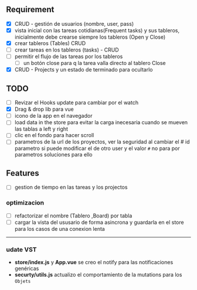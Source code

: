 ## Requirement

- [x] CRUD - gestión de usuarios (nombre, user, pass) 
- [x] vista inicial con las tareas cotidianas(Frequent tasks) y sus tableros, inicialmente debe crearse siempre los tableros (Open y Close)
- [x] crear tableros (Tables) CRUD
- [ ] crear tareas en los tableros (tasks) - CRUD
- [ ] permitir el flujo de las tareas por los tableros
  - [ ] un botón close para q la tarea valla directo al tablero Close
- [x] CRUD - Projects y un estado de terminado para ocultarlo

## TODO

- [ ] Revizar el Hooks update para cambiar por el watch
- [x] Drag & drop lib para vue
- [ ] icono de la app en el navegador
- [ ] load data in the store para evitar la carga inecesaria cuando se mueven las tablas a left y right
- [ ] clic en el fondo para hacer scroll
- [ ] parametros de la url de los proyectos, ver la seguridad al cambiar el # id parametro si puede modificar el de otro user y el valor `#` no para por parametros soluciones para ello

## Features
- [ ] gestion de tiempo en las tareas y los projectos


### optimizacion

- [ ] refactorizar el nombre (Tablero ,Board) por tabla
- [ ] cargar la vista del ususario de forma asincrona y guardarla en el store para los casos de una conexion lenta

----

### udate VST

- **store/index.js** y **App.vue** se creo el notify para las notificaciones genéricas
- **securty/utils.js** actualizo el comportamiento de la mutations para los `Objets`